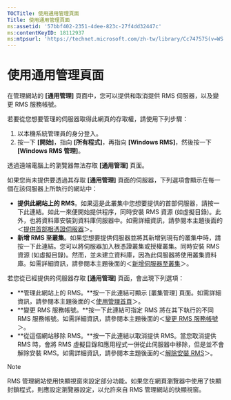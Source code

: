 ```yaml
---
TOCTitle: 使用通用管理頁面
Title: 使用通用管理頁面
ms:assetid: '57bbf402-2351-4dee-823c-27f4dd32447c'
ms:contentKeyID: 18112937
ms:mtpsurl: 'https://technet.microsoft.com/zh-tw/library/Cc747575(v=WS.10)'
---
```


使用通用管理頁面
================

在管理網站的 **\[通用管理\]** 頁面中，您可以提供和取消提供 RMS 伺服器，以及變更 RMS 服務帳號。

若要從您想要管理的伺服器取得此網頁的存取權，請使用下列步驟：

1.  以本機系統管理員的身分登入。
2.  按一下 **\[開始\]**，指向 **\[所有程式\]**，再指向 **\[Windows RMS\]**，然後按一下 **\[Windows RMS 管理\]**。

透過遠端電腦上的瀏覽器無法存取 **\[通用管理\]** 頁面。

如果您尚未提供要透過其存取 **\[通用管理\]** 頁面的伺服器，下列選項會顯示在每一個在該伺服器上所執行的網站中：

-   **提供此網站上的 RMS**。如果這是此叢集中您想要提供的首部伺服器，請按一下此連結。如此一來便開始提供程序，同時安裝 RMS 資源 (如虛擬目錄)。此外，也將資料庫安裝到資料庫伺服器中。如需詳細資訊，請參閱本主題後面的＜[提供首部根憑證伺服器](https://technet.microsoft.com/debc42f3-74ff-4c99-b7a4-4921fccdabc2)＞。
-   **新增 RMS 至叢集**。如果您想要提供伺服器並將其新增到現有的叢集中時，請按一下此連結。您可以將伺服器加入根憑證叢集或授權叢集。同時安裝 RMS 資源 (如虛擬目錄)。然而，並未建立資料庫，因為此伺服器將使用叢集資料庫。如需詳細資訊，請參閱本主題後面的＜[新增伺服器至叢集](https://technet.microsoft.com/db635238-5528-4bec-9cc6-8244e2b3d733)＞。

若您從已經提供的伺服器存取 **\[通用管理\]** 頁面，會出現下列選項：

-   **管理此網站上的 RMS。**按一下此連結可顯示 \[叢集管理\] 頁面。如需詳細資訊，請參閱本主題後面的＜[使用管理首頁](https://technet.microsoft.com/6c155977-bd0e-47d6-ac65-1746cddb505e)＞。
-   **變更 RMS 服務帳號。**按一下此連結可指定 RMS 將在其下執行的不同 RMS 服務帳號。如需詳細資訊，請參閱本主題後面的＜[變更 RMS 服務帳號](https://technet.microsoft.com/f257d66d-b823-41e4-bcb7-7c90eb295238)＞。
-   **從這個網站移除 RMS。**按一下此連結以取消提供 RMS。當您取消提供 RMS 時，會將 RMS 虛擬目錄和應用程式一併從此伺服器中移除，但是並不會解除安裝 RMS。如需詳細資訊，請參閱本主題後面的＜[解除安裝 RMS](https://technet.microsoft.com/885e3b4f-ea32-466f-9f7f-d8440b0f7c28)＞。

> [!NOTE]  
> RMS 管理網站使用快顯視窗來設定部分功能。如果您在網頁瀏覽器中使用了快顯封鎖程式，則應設定瀏覽器設定，以允許來自 RMS 管理網站的快顯視窗。
